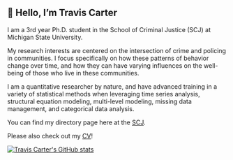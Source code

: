 ## 👋 Hello, I’m Travis Carter

I am a 3rd year Ph.D. student in the School of Criminal Justice (SCJ) at Michigan State University.     

My research interests are centered on the intersection of crime and policing in communities. I focus specifically on how these patterns of behavior change over time, and how they can have varying influences on the well-being of those who live in these communities.   

I am a quantitative researcher by nature, and have advanced training in a variety of statistical methods when leveraging time series analysis, structural equation modeling, multi-level modeling, missing data management, and categorical data analysis.    

You can find my directory page here at the [SCJ](https://cj.msu.edu/directory/carter-travis.html).     

Please also check out my [CV](https://github.com/carte475/Welcome/blob/main/CV_RMARKDOWN.pdf)!    



[![Travis Carter's GitHub stats](https://github-readme-stats.vercel.app/api?username=carte475)](https://github.com/anuraghazra/github-readme-stats)
<!---
carte475/carte475 is a ✨ special ✨ repository because its `README.md` (this file) appears on your GitHub profile.
You can click the Preview link to take a look at your changes.
--->
